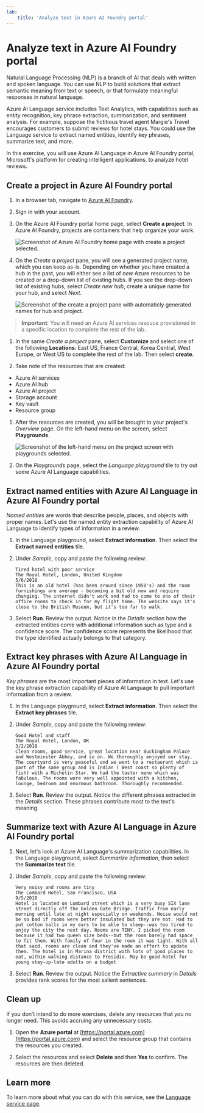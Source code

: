 ```yaml
---
lab:
    title: 'Analyze text in Azure AI Foundry portal'
---
```


# Analyze text in Azure AI Foundry portal

Natural Language Processing (NLP) is a branch of AI that deals with written and spoken language. You can use NLP to build solutions that extract semantic meaning from text or speech, or that formulate meaningful responses in natural language.

Azure AI Language service includes Text Analytics, with capabilities such as entity recognition, key phrase extraction, summarization, and sentiment analysis. For example, suppose the fictitious travel agent Margie's Travel encourages customers to submit reviews for hotel stays. You could use the Language service to extract named entities, identify key phrases, summarize text, and more.

In this exercise, you will use Azure AI Language in Azure AI Foundry portal, Microsoft's platform for creating intelligent applications, to analyze hotel reviews. 

## Create a project in Azure AI Foundry portal

1. In a browser tab, navigate to [Azure AI Foundry](https://ai.azure.com?azure-portal=true).

1. Sign in with your account. 

1. On the Azure AI Foundry portal home page, select **Create a project**. In Azure AI Foundry, projects are containers that help organize your work.  

    ![Screenshot of Azure AI Foundry home page with create a project selected.](./media/azure-ai-foundry-home-page.png)

1. On the *Create a project* pane, you will see a generated project name, which you can keep as-is. Depending on whether you have created a hub in the past, you will either see a list of *new* Azure resources to be created or a drop-down list of existing hubs. If you see the drop-down list of existing hubs, select *Create new hub*, create a unique name for your hub, and select *Next*.  
 
    ![Screenshot of the create a project pane with automaticly generated names for hub and project.](./media/azure-ai-foundry-create-project.png)

> **Important**: You will need an Azure AI services resouce provisioned in a specific location to complete the rest of the lab.

1. In the same *Create a project* pane, select **Customize** and select one of the following **Locations**: East US, France Central, Korea Central, West Europe, or West US to complete the rest of the lab. Then select **create**. 

1. Take note of the resources that are created: 
- Azure AI services
- Azure AI hub
- Azure AI project
- Storage account
- Key vault
- Resource group  
 
1. After the resources are created, you will be brought to your project's *Overview* page. On the left-hand menu on the screen, select **Playgrounds**.
 
    ![Screenshot of the left-hand menu on the project screen with playgrounds selected.](./media/azure-ai-foundry-playgrounds.png)  

1. On the *Playgrounds* page, select the *Language playground* tile to try out some Azure AI Language capabilities.

## Extract named entities with Azure AI Language in Azure AI Foundry portal

*Named entities* are words that describe people, places, and objects with proper names. Let's use the named entity extraction capability of Azure AI Language to identify types of information in a review.

1. In the Language playground, select **Extract information**. Then select the **Extract named entities** tile. 

1. Under *Sample*, copy and paste the following review:

    ```
    Tired hotel with poor service
    The Royal Hotel, London, United Kingdom
    5/6/2018
    This is an old hotel (has been around since 1950's) and the room furnishings are average - becoming a bit old now and require changing. The internet didn't work and had to come to one of their office rooms to check in for my flight home. The website says it's close to the British Museum, but it's too far to walk.
    ```

1. Select **Run**. Review the output. Notice in the *Details* section how the extracted entities come with additional information such as type and a confidence score. The confidence score represents the likelihood that the type identified actually belongs to that category.

## Extract key phrases with Azure AI Language in Azure AI Foundry portal

*Key phrases* are the most important pieces of information in text. Let's use the key phrase extraction capability of Azure AI Language to pull important information from a review.

1. In the Language playground, select **Extract information**. Then select the **Extract key phrases** tile. 

1. Under *Sample*, copy and paste the following review:

    ```
    Good Hotel and staff
    The Royal Hotel, London, UK
    3/2/2018
    Clean rooms, good service, great location near Buckingham Palace and Westminster Abbey, and so on. We thoroughly enjoyed our stay. The courtyard is very peaceful and we went to a restaurant which is part of the same group and is Indian ( West coast so plenty of fish) with a Michelin Star. We had the taster menu which was fabulous. The rooms were very well appointed with a kitchen, lounge, bedroom and enormous bathroom. Thoroughly recommended.
    ```

1. Select **Run**. Review the output. Notice the different phrases extracted in the *Details* section. These phrases contribute most to the text's meaning.

## Summarize text with Azure AI Language in Azure AI Foundry portal
 
1. Next, let's look at Azure AI Language's summarization capabilities. In the Language playground, select *Summarize information*, then select the **Summarize text** tile.

1. Under *Sample*, copy and paste the following review:
    
    ```
    Very noisy and rooms are tiny
    The Lombard Hotel, San Francisco, USA
    9/5/2018
    Hotel is located on Lombard street which is a very busy SIX lane street directly off the Golden Gate Bridge. Traffic from early morning until late at night especially on weekends. Noise would not be so bad if rooms were better insulated but they are not. Had to put cotton balls in my ears to be able to sleep--was too tired to enjoy the city the next day. Rooms are TINY. I picked the room because it had two queen size beds--but the room barely had space to fit them. With family of four in the room it was tight. With all that said, rooms are clean and they've made an effort to update them. The hotel is in Marina district with lots of good places to eat, within walking distance to Presidio. May be good hotel for young stay-up-late adults on a budget
    ```

1. Select **Run**. Review the output. Notice the *Extractive summary* in *Details* provides rank scores for the most salient sentences.   

## Clean up

If you don’t intend to do more exercises, delete any resources that you no longer need. This avoids accruing any unnecessary costs.

1. Open the **Azure portal** at [https://portal.azure.com](https://portal.azure.com) and select the resource group that contains the resources you created.

1. Select the resources and select **Delete** and then **Yes** to confirm. The resources are then deleted.

## Learn more

To learn more about what you can do with this service, see the [Language service page](https://learn.microsoft.com/azure/ai-services/language-service/overview).
